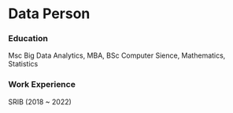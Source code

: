 # Data Person

### Education
Msc Big Data Analytics, MBA, BSc Computer Sience, Mathematics, Statistics

### Work Experience
SRIB (2018 ~ 2022)
